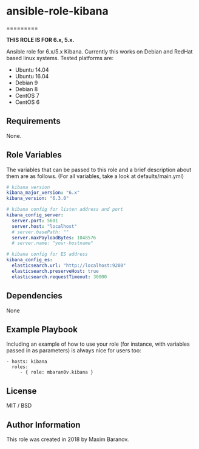 # ansible-role-kibana
=========

**THIS ROLE IS FOR 6.x, 5.x.**

Ansible role for 6.x/5.x Kibana. Currently this works on Debian and RedHat based linux systems. Tested platforms are:

* Ubuntu 14.04
* Ubuntu 16.04
* Debian 9
* Debian 8
* CentOS 7
* CentOS 6

Requirements
------------

None.

Role Variables
--------------

The variables that can be passed to this role and a brief description about them are as follows. (For all variables, take a look at defaults/main.yml)

```yaml
# kibana version
kibana_major_version: "6.x"
kibana_version: "6.3.0"

# kibana config for listen address and port
kibana_config_server:
  server.port: 5601
  server.host: "localhost"
  # server.basePath: ""
  server.maxPayloadBytes: 1048576
  # server.name: "your-hostname"

# kibana config for ES address
kibana_config_es:
  elasticsearch.url: "http://localhost:9200"
  elasticsearch.preserveHost: true
  elasticsearch.requestTimeout: 30000

```

Dependencies
------------

None

Example Playbook
----------------

Including an example of how to use your role (for instance, with variables passed in as parameters) is always nice for users too:

    - hosts: kibana
      roles:
         - { role: mbaran0v.kibana }

License
-------

MIT / BSD

Author Information
------------------

This role was created in 2018 by Maxim Baranov.

